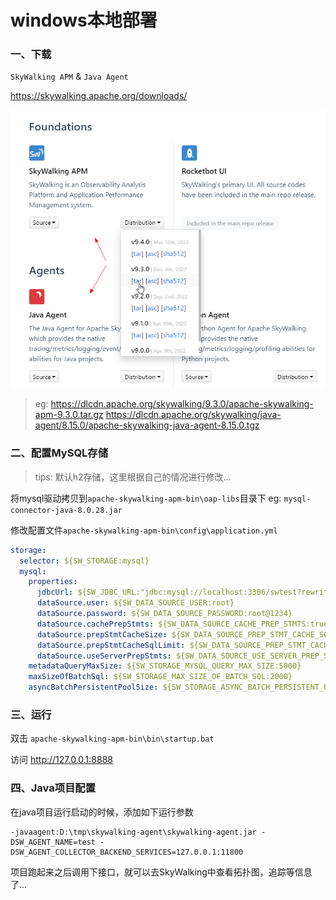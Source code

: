 # windows本地部署

### 一、下载

`SkyWalking APM` & `Java Agent`

https://skywalking.apache.org/downloads/

![img.png](images/skywalking-download.png)

> eg:
> https://dlcdn.apache.org/skywalking/9.3.0/apache-skywalking-apm-9.3.0.tar.gz
> https://dlcdn.apache.org/skywalking/java-agent/8.15.0/apache-skywalking-java-agent-8.15.0.tgz

### 二、配置MySQL存储

> tips: 默认h2存储，这里根据自己的情况进行修改...

将mysql驱动拷贝到`apache-skywalking-apm-bin\oap-libs`目录下 eg: `mysql-connector-java-8.0.28.jar`

修改配置文件`apache-skywalking-apm-bin\config\application.yml`

```yml
storage:
  selector: ${SW_STORAGE:mysql}
  mysql:
    properties:
      jdbcUrl: ${SW_JDBC_URL:"jdbc:mysql://localhost:3306/swtest?rewriteBatchedStatements=true"}
      dataSource.user: ${SW_DATA_SOURCE_USER:root}
      dataSource.password: ${SW_DATA_SOURCE_PASSWORD:root@1234}
      dataSource.cachePrepStmts: ${SW_DATA_SOURCE_CACHE_PREP_STMTS:true}
      dataSource.prepStmtCacheSize: ${SW_DATA_SOURCE_PREP_STMT_CACHE_SQL_SIZE:250}
      dataSource.prepStmtCacheSqlLimit: ${SW_DATA_SOURCE_PREP_STMT_CACHE_SQL_LIMIT:2048}
      dataSource.useServerPrepStmts: ${SW_DATA_SOURCE_USE_SERVER_PREP_STMTS:true}
    metadataQueryMaxSize: ${SW_STORAGE_MYSQL_QUERY_MAX_SIZE:5000}
    maxSizeOfBatchSql: ${SW_STORAGE_MAX_SIZE_OF_BATCH_SQL:2000}
    asyncBatchPersistentPoolSize: ${SW_STORAGE_ASYNC_BATCH_PERSISTENT_POOL_SIZE:4}
```

### 三、运行

双击 `apache-skywalking-apm-bin\bin\startup.bat`

访问 http://127.0.0.1:8888

### 四、Java项目配置

在java项目运行启动的时候，添加如下运行参数

```shell
-javaagent:D:\tmp\skywalking-agent\skywalking-agent.jar -DSW_AGENT_NAME=test -DSW_AGENT_COLLECTOR_BACKEND_SERVICES=127.0.0.1:11800
```

项目跑起来之后调用下接口，就可以去SkyWalking中查看拓扑图，追踪等信息了...

